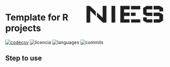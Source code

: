 <a href="https://www.nies.futbol/"><img
src="https://github.com/nepito/world_cup_semis/blob/develop/img/logo.jpeg" align="right" width="256"
/></a>

# Template for R projects
[![codecov](https://codecov.io/gh/niesfutbol/objetivo_analista/graph/badge.svg?token=83MS0KCKCU)](https://codecov.io/gh/niesfutbol/objetivo_analista)
![licencia](https://img.shields.io/github/license/niesfutbol/objetivo_analista)
![languages](https://img.shields.io/github/languages/top/niesfutbol/objetivo_analista)
![commits](https://img.shields.io/github/commit-activity/y/niesfutbol/objetivo_analista)

## Step to use
